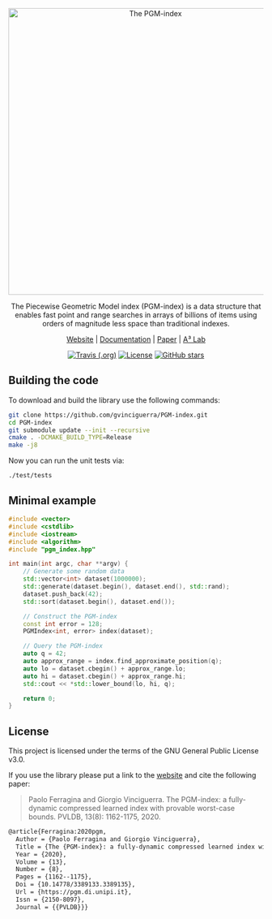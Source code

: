 <p align="center">
  <img src="https://gvinciguerra.github.io/PGM-index/images/logo.svg" alt="The PGM-index" style="width: 565px">
</p>

<p align="center">The Piecewise Geometric Model index (PGM-index) is a data structure that enables fast point and range searches in arrays of billions of items using orders of magnitude less space than traditional indexes.</p>

<p align="center">
    <a href="https://gvinciguerra.github.io/PGM-index" rel="nofollow" class="rich-diff-level-one">Website</a>
    | <a href="https://gvinciguerra.github.io/PGM-index/docs" rel="nofollow" class="rich-diff-level-one">Documentation</a>
    | <a href="http://www.vldb.org/pvldb/vol13/p1162-ferragina.pdf" rel="nofollow" class="rich-diff-level-one">Paper</a>
    | <a href="http://acube.di.unipi.it" rel="nofollow" class="rich-diff-level-one">A³ Lab</a></p>
</p>

<p align="center">
    <a href="https://travis-ci.org/gvinciguerra/PGM-index"><img src="https://img.shields.io/travis/gvinciguerra/PGM-index" alt="Travis (.org)"></a>
    <a href="https://github.com/gvinciguerra/PGM-index/blob/master/LICENSE" class="rich-diff-level-one"><img src="https://img.shields.io/github/license/gvinciguerra/PGM-index" alt="License"></a>
    <a href="https://github.com/gvinciguerra/PGM-index/stargazers" class="rich-diff-level-one"><img src="https://img.shields.io/github/stars/gvinciguerra/PGM-index" alt="GitHub stars"></a></p>
</p>

## Building the code

To download and build the library use the following commands:

```bash
git clone https://github.com/gvinciguerra/PGM-index.git
cd PGM-index
git submodule update --init --recursive
cmake . -DCMAKE_BUILD_TYPE=Release
make -j8
```

Now you can run the unit tests via:

```
./test/tests
```

## Minimal example

```cpp
#include <vector>
#include <cstdlib>
#include <iostream>
#include <algorithm>
#include "pgm_index.hpp"

int main(int argc, char **argv) {
    // Generate some random data
    std::vector<int> dataset(1000000);
    std::generate(dataset.begin(), dataset.end(), std::rand);
    dataset.push_back(42);
    std::sort(dataset.begin(), dataset.end());

    // Construct the PGM-index
    const int error = 128;
    PGMIndex<int, error> index(dataset);

    // Query the PGM-index
    auto q = 42;
    auto approx_range = index.find_approximate_position(q);
    auto lo = dataset.cbegin() + approx_range.lo;
    auto hi = dataset.cbegin() + approx_range.hi;
    std::cout << *std::lower_bound(lo, hi, q);

    return 0;
}
```

## License

This project is licensed under the terms of the GNU General Public License v3.0.

If you use the library please put a link to the [website](https://gvinciguerra.github.io/PGM-index) and cite the following paper:

> Paolo Ferragina and Giorgio Vinciguerra. The PGM-index: a fully-dynamic compressed learned index with provable worst-case bounds. PVLDB, 13(8): 1162-1175, 2020.

```tex
@article{Ferragina:2020pgm,
  Author = {Paolo Ferragina and Giorgio Vinciguerra},
  Title = {The {PGM-index}: a fully-dynamic compressed learned index with provable worst-case bounds},
  Year = {2020},
  Volume = {13},
  Number = {8},
  Pages = {1162--1175},
  Doi = {10.14778/3389133.3389135},
  Url = {https://pgm.di.unipi.it},
  Issn = {2150-8097},
  Journal = {{PVLDB}}}
```
